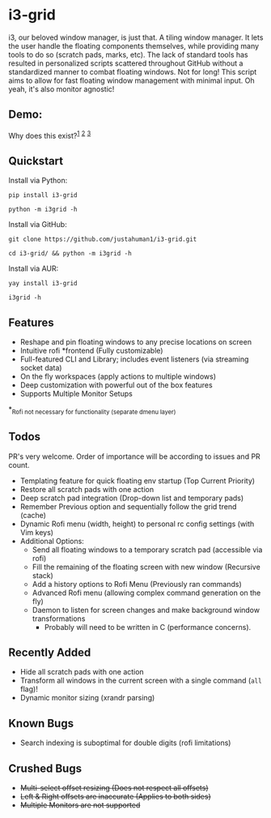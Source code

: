 # i3-grid

i3, our beloved window manager, is just that. A tiling window manager. It lets the user handle the floating components themselves, while providing many tools to do so (scratch pads, marks, etc). The lack of standard tools has resulted in personalized scripts scattered throughout GitHub without a standardized manner to combat floating windows. Not for long! This script aims to allow for fast floating window management with minimal input. Oh yeah, it's also monitor agnostic!

## Demo:

Why does this exist?<sup>[1](https://github.com/i3/i3/issues/1949#issuecomment-142231260)</sup> <sup>[2](https://www.reddit.com/r/i3wm/comments/97hc7u/how_to_move_window_relative_to_display/e4955ff/)</sup> <sup>[3](https://gist.github.com/bhepple/5c43e83e945a42297ba6433ee8ba88ce) </sup>

## Quickstart

Install via Python:

    pip install i3-grid

    python -m i3grid -h

Install via GitHub:

    git clone https://github.com/justahuman1/i3-grid.git

    cd i3-grid/ && python -m i3grid -h

Install via AUR:

    yay install i3-grid

    i3grid -h

## Features

- Reshape and pin floating windows to any precise locations on screen
- Intuitive rofi \*frontend (Fully customizable)
- Full-featured CLI and Library; includes event listeners (via streaming socket data)
- On the fly workspaces (apply actions to multiple windows)
- Deep customization with powerful out of the box features
- Supports Multiple Monitor Setups

\*<sub>Rofi not necessary for functionality (separate dmenu layer)</sub>

## Todos

PR's very welcome. Order of importance will be according to issues and PR count.

- Templating feature for quick floating env startup (Top Current Priority)
- Restore all scratch pads with one action
- Deep scratch pad integration (Drop-down list and temporary pads)
- Remember Previous option and sequentially follow the grid trend (cache)
- Dynamic Rofi menu (width, height) to personal rc config settings (with Vim keys)
- Additional Options:
  - Send all floating windows to a temporary scratch pad (accessible via rofi)
  - Fill the remaining of the floating screen with new window (Recursive stack)
  - Add a history options to Rofi Menu (Previously ran commands)
  - Advanced Rofi menu (allowing complex command generation on the fly)
  - Daemon to listen for screen changes and make background window transformations
    - Probably will need to be written in C (performance concerns).

## Recently Added

- Hide all scratch pads with one action
- Transform all windows in the current screen with a single command (`all` flag)!
- Dynamic monitor sizing (xrandr parsing)

## Known Bugs

- Search indexing is suboptimal for double digits (rofi limitations)

## Crushed Bugs

- ~~Multi-select offset resizing (Does not respect all offsets)~~
- ~~Left & Right offsets are inaccurate (Applies to both sides)~~
- ~~Multiple Monitors are not supported~~
